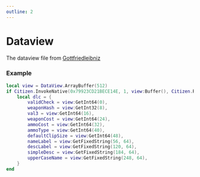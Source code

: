 ```yaml
---
outline: 2
---
```

# Dataview

The dataview file from [Gottfriedleibniz](https://raw.githubusercontent.com/femga/rdr3_discoveries/a63669efcfea34915c53dbd29724a2a7103f822f/AI/EVENTS/dataview_by_Gottfriedleibniz.lua)

### Example
```lua
local view = DataView.ArrayBuffer(512)
if Citizen.InvokeNative(0x79923CD21BECE14E, 1, view:Buffer(), Citizen.ReturnResultAnyway()) then
    local dlc = {
        validCheck = view:GetInt64(0),
        weaponHash = view:GetInt32(8),
        val3 = view:GetInt64(16),
        weaponCost = view:GetInt64(24),
        ammoCost = view:GetInt64(32),
        ammoType = view:GetInt64(40),
        defaultClipSize = view:GetInt64(48),
        nameLabel = view:GetFixedString(56, 64),
        descLabel = view:GetFixedString(120, 64),
        simpleDesc = view:GetFixedString(184, 64),
        upperCaseName = view:GetFixedString(248, 64),
    }
end
```